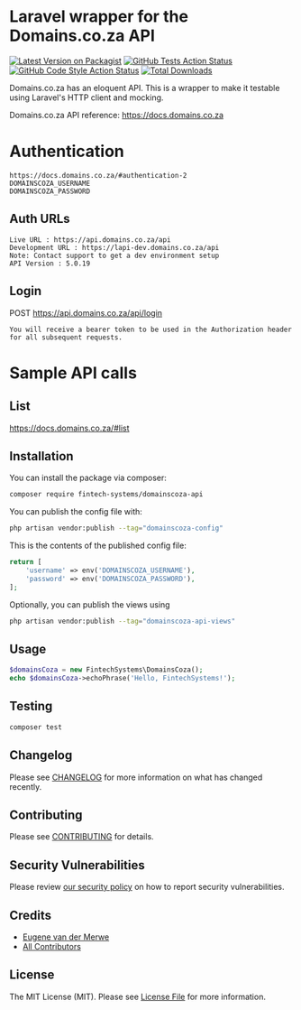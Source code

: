 # Laravel wrapper for the Domains.co.za API

[![Latest Version on Packagist](https://img.shields.io/packagist/v/fintech-systems/domainscoza-api.svg?style=flat-square)](https://packagist.org/packages/fintech-systems/domainscoza-api)
[![GitHub Tests Action Status](https://img.shields.io/github/workflow/status/fintech-systems/domainscoza-api/run-tests?label=tests)](https://github.com/fintech-systems/domainscoza-api/actions?query=workflow%3Arun-tests+branch%3Amain)
[![GitHub Code Style Action Status](https://img.shields.io/github/workflow/status/fintech-systems/domainscoza-api/Fix%20PHP%20code%20style%20issues?label=code%20style)](https://github.com/fintech-systems/domainscoza-api/actions?query=workflow%3A"Fix+PHP+code+style+issues"+branch%3Amain)
[![Total Downloads](https://img.shields.io/packagist/dt/fintech-systems/domainscoza-api.svg?style=flat-square)](https://packagist.org/packages/fintech-systems/domainscoza-api)

Domains.co.za has an eloquent API. This is a wrapper to make it testable using Laravel's HTTP client and mocking.

Domains.co.za API reference: https://docs.domains.co.za

# Authentication

```
https://docs.domains.co.za/#authentication-2
DOMAINSCOZA_USERNAME
DOMAINSCOZA_PASSWORD
```

## Auth URLs

```
Live URL : https://api.domains.co.za/api
Development URL : https://lapi-dev.domains.co.za/api 
Note: Contact support to get a dev environment setup
API Version : 5.0.19
```

## Login

POST https://api.domains.co.za/api/login

`You will receive a bearer token to be used in the Authorization header for all subsequent requests.`

# Sample API calls

## List
https://docs.domains.co.za/#list

## Installation

You can install the package via composer:

```bash
composer require fintech-systems/domainscoza-api
```

You can publish the config file with:

```bash
php artisan vendor:publish --tag="domainscoza-config"
```

This is the contents of the published config file:

```php
return [
    'username' => env('DOMAINSCOZA_USERNAME'),
    'password' => env('DOMAINSCOZA_PASSWORD'),
];
```

Optionally, you can publish the views using

```bash
php artisan vendor:publish --tag="domainscoza-api-views"
```

## Usage

```php
$domainsCoza = new FintechSystems\DomainsCoza();
echo $domainsCoza->echoPhrase('Hello, FintechSystems!');
```

## Testing

```bash
composer test
```

## Changelog

Please see [CHANGELOG](CHANGELOG.md) for more information on what has changed recently.

## Contributing

Please see [CONTRIBUTING](CONTRIBUTING.md) for details.

## Security Vulnerabilities

Please review [our security policy](../../security/policy) on how to report security vulnerabilities.

## Credits

- [Eugene van der Merwe](https://github.com/eugenevdm)
- [All Contributors](../../contributors)

## License

The MIT License (MIT). Please see [License File](LICENSE.md) for more information.
